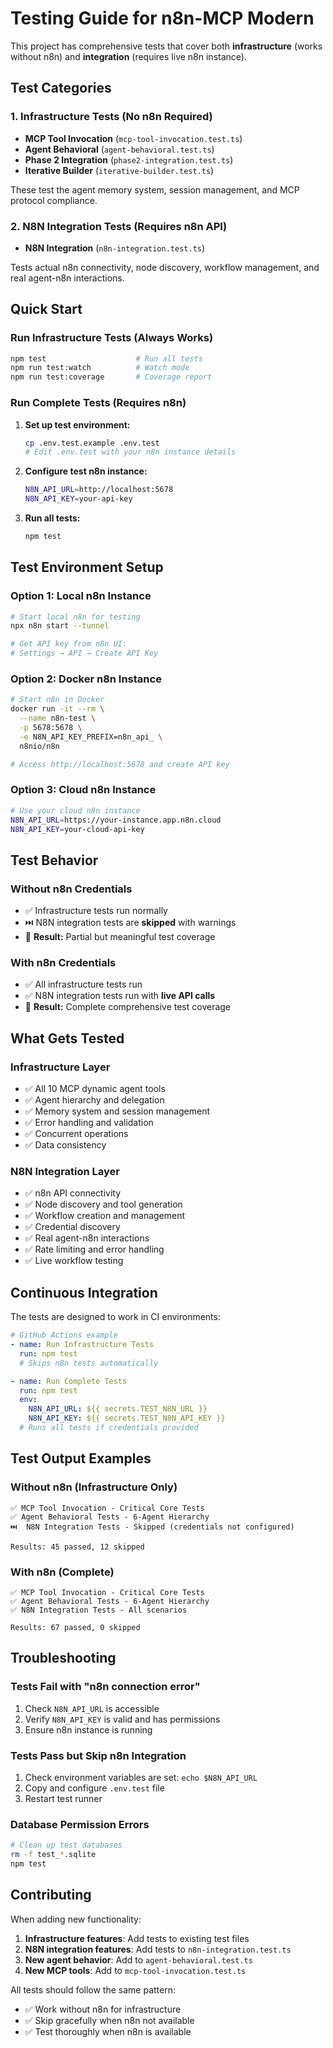 # Testing Guide for n8n-MCP Modern

This project has comprehensive tests that cover both **infrastructure** (works without n8n) and **integration** (requires live n8n instance).

## Test Categories

### 1. Infrastructure Tests (No n8n Required)
- **MCP Tool Invocation** (`mcp-tool-invocation.test.ts`)
- **Agent Behavioral** (`agent-behavioral.test.ts`) 
- **Phase 2 Integration** (`phase2-integration.test.ts`)
- **Iterative Builder** (`iterative-builder.test.ts`)

These test the agent memory system, session management, and MCP protocol compliance.

### 2. N8N Integration Tests (Requires n8n API)
- **N8N Integration** (`n8n-integration.test.ts`)

Tests actual n8n connectivity, node discovery, workflow management, and real agent-n8n interactions.

## Quick Start

### Run Infrastructure Tests (Always Works)
```bash
npm test                    # Run all tests
npm run test:watch          # Watch mode
npm run test:coverage       # Coverage report
```

### Run Complete Tests (Requires n8n)
1. **Set up test environment:**
   ```bash
   cp .env.test.example .env.test
   # Edit .env.test with your n8n instance details
   ```

2. **Configure test n8n instance:**
   ```bash
   N8N_API_URL=http://localhost:5678
   N8N_API_KEY=your-api-key
   ```

3. **Run all tests:**
   ```bash
   npm test
   ```

## Test Environment Setup

### Option 1: Local n8n Instance
```bash
# Start local n8n for testing
npx n8n start --tunnel

# Get API key from n8n UI:
# Settings → API → Create API Key
```

### Option 2: Docker n8n Instance
```bash
# Start n8n in Docker
docker run -it --rm \
  --name n8n-test \
  -p 5678:5678 \
  -e N8N_API_KEY_PREFIX=n8n_api_ \
  n8nio/n8n

# Access http://localhost:5678 and create API key
```

### Option 3: Cloud n8n Instance
```bash
# Use your cloud n8n instance
N8N_API_URL=https://your-instance.app.n8n.cloud
N8N_API_KEY=your-cloud-api-key
```

## Test Behavior

### Without n8n Credentials
- ✅ Infrastructure tests run normally
- ⏭️ N8N integration tests are **skipped** with warnings
- 🎯 **Result:** Partial but meaningful test coverage

### With n8n Credentials
- ✅ All infrastructure tests run
- ✅ N8N integration tests run with **live API calls**
- 🎯 **Result:** Complete comprehensive test coverage

## What Gets Tested

### Infrastructure Layer
- ✅ All 10 MCP dynamic agent tools
- ✅ Agent hierarchy and delegation
- ✅ Memory system and session management
- ✅ Error handling and validation
- ✅ Concurrent operations
- ✅ Data consistency

### N8N Integration Layer  
- ✅ n8n API connectivity
- ✅ Node discovery and tool generation
- ✅ Workflow creation and management
- ✅ Credential discovery
- ✅ Real agent-n8n interactions
- ✅ Rate limiting and error handling
- ✅ Live workflow testing

## Continuous Integration

The tests are designed to work in CI environments:

```yaml
# GitHub Actions example
- name: Run Infrastructure Tests
  run: npm test
  # Skips n8n tests automatically

- name: Run Complete Tests  
  run: npm test
  env:
    N8N_API_URL: ${{ secrets.TEST_N8N_URL }}
    N8N_API_KEY: ${{ secrets.TEST_N8N_API_KEY }}
  # Runs all tests if credentials provided
```

## Test Output Examples

### Without n8n (Infrastructure Only)
```
✅ MCP Tool Invocation - Critical Core Tests
✅ Agent Behavioral Tests - 6-Agent Hierarchy  
⏭️  N8N Integration Tests - Skipped (credentials not configured)

Results: 45 passed, 12 skipped
```

### With n8n (Complete)
```
✅ MCP Tool Invocation - Critical Core Tests
✅ Agent Behavioral Tests - 6-Agent Hierarchy
✅ N8N Integration Tests - All scenarios

Results: 67 passed, 0 skipped
```

## Troubleshooting

### Tests Fail with "n8n connection error"
1. Check `N8N_API_URL` is accessible
2. Verify `N8N_API_KEY` is valid and has permissions
3. Ensure n8n instance is running

### Tests Pass but Skip n8n Integration
1. Check environment variables are set: `echo $N8N_API_URL`
2. Copy and configure `.env.test` file
3. Restart test runner

### Database Permission Errors
```bash
# Clean up test databases
rm -f test_*.sqlite
npm test
```

## Contributing

When adding new functionality:

1. **Infrastructure features**: Add tests to existing test files
2. **N8N integration features**: Add tests to `n8n-integration.test.ts`
3. **New agent behavior**: Add to `agent-behavioral.test.ts`
4. **New MCP tools**: Add to `mcp-tool-invocation.test.ts`

All tests should follow the same pattern:
- ✅ Work without n8n for infrastructure
- ✅ Skip gracefully when n8n not available  
- ✅ Test thoroughly when n8n is available